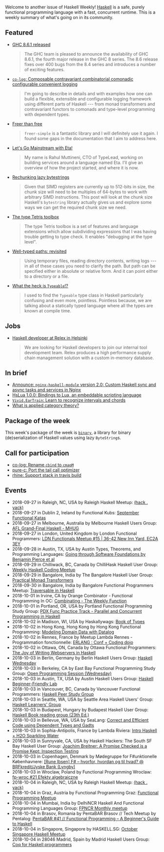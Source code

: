 Welcome to another issue of Haskell Weekly!
[Haskell](https://www.haskell.org) is a safe, purely functional programming language with a fast, concurrent runtime.
This is a weekly summary of what's going on in its community.

## Featured

-   [GHC 8.6.1 released](https://ghc.haskell.org/trac/ghc/blog/ghc-8.6.1-released)

    > The GHC team is pleased to announce the availability of GHC 8.6.1, the fourth major release in the GHC 8 series. The 8.6 release fixes over 400 bugs from the 8.4 series and introduces a number of exciting features.

-   [`co-log`: Composable contravariant combinatorial comonadic configurable convenient logging](https://kowainik.github.io/posts/2018-09-25-co-log)

    > I'm going to describe in details and with examples how one can build a flexible, extensible and configurable logging framework using different parts of Haskell --- from monad transformers and contravariant functors to comonads and type-level programming with dependent types.

-   [Freer than free](https://shmish111.github.io/2018/09/23/freer-than-free/)

    > `freer-simple` is a fantastic library and I will definitely use it again. I found some gaps in the documentation that I aim to address here.

-   [Let's Go Mainstream with Eta!](http://blog.ezyang.com/2018/09/hiw18-lets-go-mainstream-with-eta/)

    > My name is Rahul Muttineni, CTO of TypeLead, working on building services around a language named Eta. I'll give an overview of how the project started, and where it is now.

-   [Rechunking lazy bytestrings](https://haskell-works.github.io/posts/2018-09-21-rechunking-lazy-bytestrings.html)

    > Given that SIMD registers are currently up to 512-bits in size, the chunk size will need to be multiples of 64-bytes to work with arbitrary SIMD instructions. This post will look at the chunk size Haskell's `bytestring` library actually gives us and explore some ways we can get the required chunk size we need.

-   [The type Tetris toolbox](https://jjoekoullas.github.io/posts/2018-09-22-type-tetris-toolbox.html)

    > The type Tetris toolbox is a set of features and language extensions which allow subdividing expressions that I was having trouble getting to type check. It enables "debugging at the type level".

-   [Well-typed paths: revisited](https://iokasimov.github.io/posts/2018/09/well-typed-paths-revisited)

    > Using temporary files, reading directory contents, writing logs --- in all of these cases you need to clarify the path. But path can be specified either in absolute or relative form. And it can point either to a directory or a file.

-   [What the heck is `Typeable`!?](https://sras.me/haskell/what-the-heck-is-typeable.html)

    > I used to find the `Typeable` type class in Haskell particularly confusing and even more, pointless. Pointless because, we are talking about a statically typed language where all the types are known at compile time.

## Jobs

-   [Haskell developer at Relex in Helsinki](https://relex.recruiterbox.com/jobs/fk01gjr/)

    > We are looking for Haskell developers to join our internal tool development team. Relex produces a high performance supply chain management solution with a custom in-memory database.

## In brief

-   [Announce: `nginx-haskell-module` version 2.0: Custom Haskell sync and async tasks and services in Nginx](https://np.reddit.com/r/haskell/comments/9j1rfc/ann_nginxhaskellmodule_version_20_custom_haskell/)
-   [HsLua 1.0.0: Bindings to Lua, an embeddable scripting language](https://np.reddit.com/r/haskell/comments/9ifvhc/ann_hslua_100_bindings_to_lua_an_embeddable/)
-   [`Vivid.EarTrain`: Learn to recognize intervals and chords](https://github.com/JeffreyBenjaminBrown/vivid/blob/33aa7b46c0c9e8afa3f1bea6f040e7c761288c35/Vivid/Jbb/EarTrain.hs)
-   [What is applied category theory?](https://arxiv.org/abs/1809.05923)

## Package of the week

This week's package of the week is [`binary`](https://hackage.haskell.org/package/binary-0.8.6.0),
a library for binary (de)serialization of Haskell values using lazy `ByteString`s.

## Call for participation

-   [co-log: Rename `cbind` to `cmapM`](https://github.com/kowainik/co-log/issues/38)
-   [pure-c: Port the tail call optimizer](https://github.com/pure-c/pure-c/issues/10)
-   [rhine: Support stack in travis build](https://github.com/turion/rhine/issues/110)

## Events

- 2018-09-27 in Raleigh, NC, USA by Raleigh Haskell Meetup: [(hack . yack)](https://www.meetup.com/Raleigh-Haskell-Meetup/events/254861693/)
- 2018-09-27 in Dublin 2, Ireland by Functional Kubs: [September Functional Katas](https://www.meetup.com/FunctionalKubs/events/254817474/)
- 2018-09-27 in Melbourne, Australia by Melbourne Haskell Users Group: [AFL Grand-Final Haskell - MHUG](https://www.meetup.com/Melbourne-Haskell-Users-Group/events/253965269/)
- 2018-09-27 in London, United Kingdom by London Functional Programmers: [LDN Functionals Meetup #15 | 36-42 New Inn Yard, EC2A 3EY](https://www.meetup.com/London-Functionals/events/254679448/)
- 2018-09-28 in Austin, TX, USA by Austin Types, Theorems, and Programming Languages: [Going through Software Foundations by Benjamin Pierce et al](https://www.meetup.com/Austin-Types-Theorems-and-Programming-Languages/events/254478648/)
- 2018-09-29 in Chilliwack, BC, Canada by ChilliHask Haskell User Group: [Weekly Haskell Coding Meetup](https://www.meetup.com/BC-HUG/events/254946812/)
- 2018-09-29 in Bangalore, India by The Bangalore Haskell User Group: [Practical Monad Transformers](https://www.meetup.com/The-Bangalore-Haskell-User-Group/events/254501662/)
- 2018-09-30 in Bangalore, India by Bangalore Functional Programmers Meetup: [Traversable in Haskell](https://www.meetup.com/Bangalore-Functional-Programmers-Meetup/events/253702882/)
- 2018-10-01 in Irvine, CA by Orange Combinator - Functional Programming In OC: [Combinating - The Weekly Function](https://www.meetup.com/orange-combinator/events/254825472/)
- 2018-10-01 in Portland, OR, USA by Portland Functional Programming Study Group: [PDX Func Practice Track - Parallel and Concurrent Programming in Haskell](https://www.meetup.com/Portland-Functional-Programming-Study-Group/events/254833857/)
- 2018-10-02 in Madison, WI, USA by Haskallywags: [Book of Types](https://www.meetup.com/Haskallywags/events/253958616/)
- 2018-10-02 in Hong Kong, Hong Kong by Hong Kong Functional Programming: [Modeling Domain Data with Datalog](https://www.meetup.com/HK-Functional-programming/events/255021259/)
- 2018-10-02 in Rennes, France by Meetup Lambda Rennes - Programmation fonctionnelle: [ERLANG : Conf + Coding dojo](https://www.meetup.com/Meetup-Lambda-Rennes-Programmation-fonctionnelle/events/254876172/)
- 2018-10-02 in Ottawa, ON, Canada by Ottawa Functional Programmers: [The Joy of Writing Webservers in Haskell](https://www.meetup.com/Ottawa-Functional-Programmers/events/254823013/)
- 2018-10-03 in Berlin, Germany by Berlin Haskell Users Group: [Haskell Wednesday](https://www.meetup.com/berlinhug/events/254917812/)
- 2018-10-03 in Berkeley, CA by East Bay Functional Programming Study Group: [Open Programming Session (Wednesday)](https://www.meetup.com/eastbayfunctionalprogramming/events/254338476/)
- 2018-10-03 in Austin, TX, USA by Austin Haskell Users Group: [Haskell Beginner-Friendly Lab](https://www.meetup.com/ATX-Haskell/events/254667514/)
- 2018-10-03 in Vancouver, BC, Canada by Vancouver Functional Programmers: [Haskell Peer Study Group](https://www.meetup.com/Vancouver-Functional-Programmers/events/254423169/)
- 2018-10-03 in Seattle, WA, USA by Seattle Area Haskell Users' Group: [Haskell Learners' Group](https://www.meetup.com/SEAHUG/events/253871747/)
- 2018-10-03 in Budapest, Hungary by Budapest Haskell User Group: [Haskell Book reading group (23th Ed.)](https://www.meetup.com/Bp-HUG/events/254782411/)
- 2018-10-03 in Bellevue, WA, USA by SeaLang: [Correct and Efficient Code using Dependent Types and Gadts](https://www.meetup.com/SeaLang/events/253722133/)
- 2018-10-03 in Sophia-Antipolis, France by Lambda Riviera: [Intro Haskell + H2O Sparkling Water](https://www.meetup.com/lambda-riviera/events/254650478/)
- 2018-10-03 in Sunnyvale, CA, USA by Haskell Hackers: The South SF Bay Haskell User Group: [Joachim Breitner: A Promise Checked is a Promise Kept: Inspection Testing](https://www.meetup.com/haskellhackers/events/254967159/)
- 2018-10-03 in Copenhagen, Denmark by Mødegruppe for F#unktionelle Københavnere: [[Rune Ibsen] F# – hvorfor, hvordan og til hvad? @ BRFkredit/Jyske Bank (Lyngby)](https://www.meetup.com/MoedegruppeFunktionelleKoebenhavnere/events/252227763/)
- 2018-10-03 in Wroclaw, Poland by Functional Programming Wroclaw: [fp-wroc #21 Efekty algebraiczne](https://www.meetup.com/Functional-Programming-Wroclaw/events/253974401/)
- 2018-10-04 in Raleigh, NC, USA by Raleigh Haskell Meetup: [(hack . yack)](https://www.meetup.com/Raleigh-Haskell-Meetup/events/254861695/)
- 2018-10-04 in Graz, Austria by Functional Programming Graz: [Functional Programming Meetup](https://www.meetup.com/Functional-Programming-Graz/events/253642458/)
- 2018-10-04 in Mumbai, India by DelhiNCR Haskell And Functional Programming Languages Group: [FPNCR Monthly meetup](https://www.meetup.com/DelhiNCR-Haskell-And-Functional-Programming-Languages-Group/events/254707913/)
- 2018-10-04 in Brasov, Romania by PentaBAR Brasov // Tech Meetup by Pentalog: [PentaBAR #41 // Functional Programming – A Beginner's Guide to Haskell](https://www.meetup.com/PentaBAR-Tech-Meetup-by-Pentalog/events/254959285/)
- 2018-10-04 in Singapore, Singapore by HASKELL.SG: [October Singapore Haskell Meetup](https://www.meetup.com/HASKELL-SG/events/254398860/)
- 2018-10-04 in 28046 Madrid, Spain by Madrid Haskell Users Group: [Coq for Haskell programmers](https://www.meetup.com/Haskell-MAD/events/254067999/)
